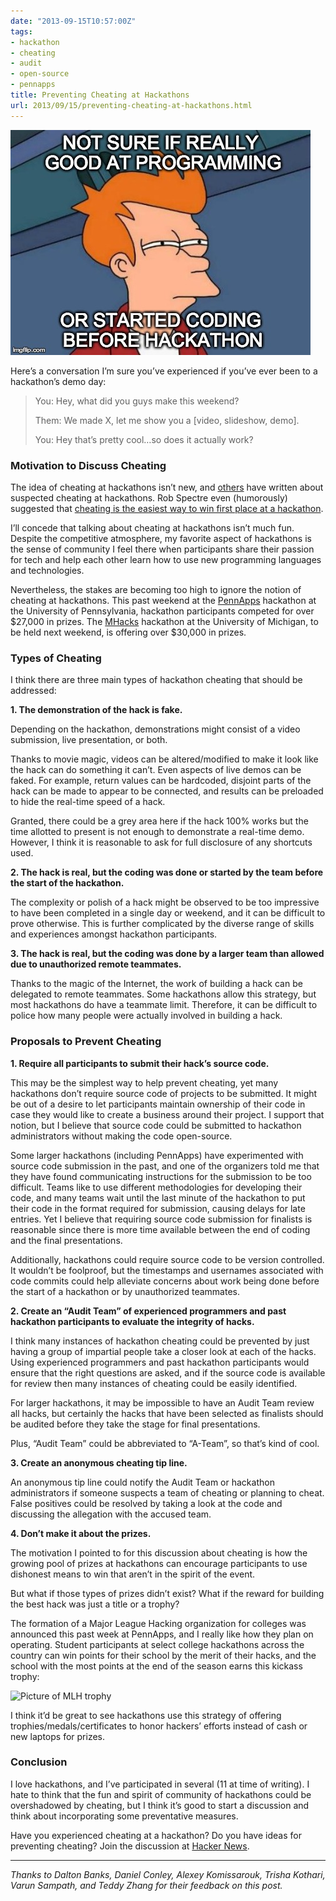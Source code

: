 ```yaml
---
date: "2013-09-15T10:57:00Z"
tags:
- hackathon
- cheating
- audit
- open-source
- pennapps
title: Preventing Cheating at Hackathons
url: 2013/09/15/preventing-cheating-at-hackathons.html
---
```


![Picture of Fry from Futurama with caption "Not sure if really good at programming or started coding before hackathon"](featured.jpg)

Here’s a conversation I’m sure you’ve experienced if you’ve ever been to a hackathon’s demo day:

> You: Hey, what did you guys make this weekend?
>
> Them: We made X, let me show you a [video, slideshow, demo].
>
> You: Hey that’s pretty cool…so does it actually work?

### Motivation to Discuss Cheating

The idea of cheating at hackathons isn’t new, and [others](https://news.ycombinator.com/item?id=2240226) have written about suspected cheating at hackathons. Rob Spectre even (humorously) suggested that [cheating is the easiest way to win first place at a hackathon](https://web.archive.org/web/20221206093646/https://github.com/RobSpectre/Talks/tree/master/How%20To%20Take%20Second%20Place%20at%20a%20Hackathon).

I’ll concede that talking about cheating at hackathons isn’t much fun. Despite the competitive atmosphere, my favorite aspect of hackathons is the sense of community I feel there when participants share their passion for tech and help each other learn how to use new programming languages and technologies.

Nevertheless, the stakes are becoming too high to ignore the notion of cheating at hackathons. This past weekend at the [PennApps](https://web.archive.org/web/20140330215345/http://2013f.pennapps.com/) hackathon at the University of Pennsylvania, hackathon participants competed for over $27,000 in prizes. The [MHacks](https://web.archive.org/web/20130917004234/http://mhacks.org/) hackathon at the University of Michigan, to be held next weekend, is offering over $30,000 in prizes.

### Types of Cheating

I think there are three main types of hackathon cheating that should be addressed:

**1. The demonstration of the hack is fake.**

Depending on the hackathon, demonstrations might consist of a video submission, live presentation, or both.

Thanks to movie magic, videos can be altered/modified to make it look like the hack can do something it can’t. Even aspects of live demos can be faked. For example, return values can be hardcoded, disjoint parts of the hack can be made to appear to be connected, and results can be preloaded to hide the real-time speed of a hack.

Granted, there could be a grey area here if the hack 100% works but the time allotted to present is not enough to demonstrate a real-time demo. However, I think it is reasonable to ask for full disclosure of any shortcuts used.

**2. The hack is real, but the coding was done or started by the team before the start of the hackathon.**

The complexity or polish of a hack might be observed to be too impressive to have been completed in a single day or weekend, and it can be difficult to prove otherwise. This is further complicated by the diverse range of skills and experiences amongst hackathon participants.

**3. The hack is real, but the coding was done by a larger team than allowed due to unauthorized remote teammates.**

Thanks to the magic of the Internet, the work of building a hack can be delegated to remote teammates. Some hackathons allow this strategy, but most hackathons do have a teammate limit. Therefore, it can be difficult to police how many people were actually involved in building a hack.

### Proposals to Prevent Cheating

**1. Require all participants to submit their hack’s source code.**

This may be the simplest way to help prevent cheating, yet many hackathons don’t require source code of projects to be submitted. It might be out of a desire to let participants maintain ownership of their code in case they would like to create a business around their project. I support that notion, but I believe that source code could be submitted to hackathon administrators without making the code open-source.

Some larger hackathons (including PennApps) have experimented with source code submission in the past, and one of the organizers told me that they have found communicating instructions for the submission to be too difficult. Teams like to use different methodologies for developing their code, and many teams wait until the last minute of the hackathon to put their code in the format required for submission, causing delays for late entries. Yet I believe that requiring source code submission for finalists is reasonable since there is more time available between the end of coding and the final presentations.

Additionally, hackathons could require source code to be version controlled. It wouldn’t be foolproof, but the timestamps and usernames associated with code commits could help alleviate concerns about work being done before the start of a hackathon or by unauthorized teammates.

**2. Create an “Audit Team” of experienced programmers and past hackathon participants to evaluate the integrity of hacks.**

I think many instances of hackathon cheating could be prevented by just having a group of impartial people take a closer look at each of the hacks. Using experienced programmers and past hackathon participants would ensure that the right questions are asked, and if the source code is available for review then many instances of cheating could be easily identified.

For larger hackathons, it may be impossible to have an Audit Team review all hacks, but certainly the hacks that have been selected as finalists should be audited before they take the stage for final presentations.

Plus, “Audit Team” could be abbreviated to “A-Team”, so that’s kind of cool.

**3. Create an anonymous cheating tip line.**

An anonymous tip line could notify the Audit Team or hackathon administrators if someone suspects a team of cheating or planning to cheat. False positives could be resolved by taking a look at the code and discussing the allegation with the accused team.

**4. Don’t make it about the prizes.**

The motivation I pointed to for this discussion about cheating is how the growing pool of prizes at hackathons can encourage participants to use dishonest means to win that aren’t in the spirit of the event.

But what if those types of prizes didn’t exist? What if the reward for building the best hack was just a title or a trophy?

The formation of a Major League Hacking organization for colleges was announced this past week at PennApps, and I really like how they plan on operating. Student participants at select college hackathons across the country can win points for their school by the merit of their hacks, and the school with the most points at the end of the season earns this kickass trophy:

![Picture of MLH trophy](https://news.mlh.io/wp-content/uploads/2014/07/mlh-trophy-f2013-a1dc212d1e20338cd1f6436e6e7a886a.jpg)

I think it’d be great to see hackathons use this strategy of offering trophies/medals/certificates to honor hackers’ efforts instead of cash or new laptops for prizes.

### Conclusion

I love hackathons, and I’ve participated in several (11 at time of writing). I hate to think that the fun and spirit of community of hackathons could be overshadowed by cheating, but I think it’s good to start a discussion and think about incorporating some preventative measures.

Have you experienced cheating at a hackathon? Do you have ideas for preventing cheating? Join the discussion at [Hacker News](https://news.ycombinator.com/item?id=6389719).

* * *

_Thanks to Dalton Banks, Daniel Conley, Alexey Komissarouk, Trisha Kothari, Varun Sampath, and Teddy Zhang for their feedback on this post._
